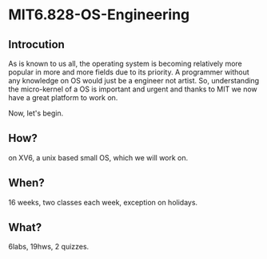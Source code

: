 # MIT6.828-OS-Engineering

## Introcution
As is known to us all, the operating system is becoming relatively more popular in more and more fields due to its priority. A programmer without any knowledge on OS would just be a engineer not artist. So, understanding the micro-kernel of a OS is important and urgent and thanks to MIT we now have a great platform to work on. 

Now, let's begin.

## How?
on XV6, a unix based small OS, which we will work on.

## When?
16 weeks, two classes each week, exception on holidays.

## What?
6labs, 19hws, 2 quizzes.
